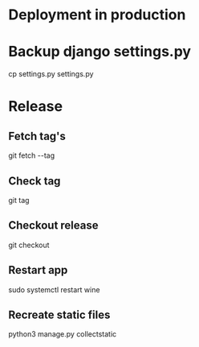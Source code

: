 # Deployment in production

# Backup django settings.py
cp settings.py settings.py

# Release
## Fetch tag's
git fetch --tag

## Check tag
git tag

## Checkout release
git checkout <tag>

## Restart app
sudo systemctl restart wine

## Recreate static files
python3 manage.py collectstatic
